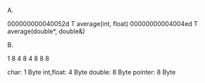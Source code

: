 A. 

000000000040052d T average(int, float)
00000000004004ed T average(double*, double&)

B.

1 8
4 8
4 8
8 8

char: 1 Byte
int,float: 4 Byte
double: 8 Byte
pointer: 8 Byte
